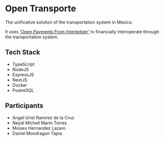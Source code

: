 # Open Transporte
The unificative solution of the transportation system in Mexico.

It uses ['Open Payments From Interledger']('https://interledger.org/open-payments') to financially interoperate through the transportation system.

## Tech Stack
- TypeScript
- NodeJS
- ExpressJS
- NextJS
- Docker
- PostreSQL

## Participants
- Angel Uriel Ramirez de la Cruz
- Neydi Michell Marin Torres
- Moises Hernandez Lazaro
- Daniel Mondragon Tapia
